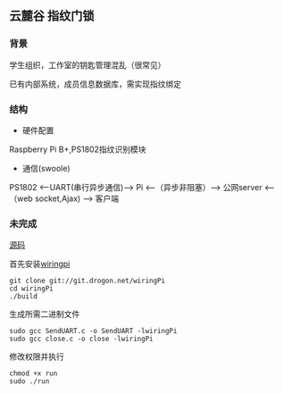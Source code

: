 ## 云麓谷 指纹门锁

### 背景

学生组织，工作室的钥匙管理混乱（很常见）

已有内部系统，成员信息数据库，需实现指纹绑定

### 结构

- 硬件配置

Raspberry Pi B+,PS1802指纹识别模块

- 通信(swoole)

PS1802 <--UART(串行异步通信)--> Pi <--（异步非阻塞）--> 公网server <--（web socket,Ajax) --> 客户端

### 未完成

[源码](https://git.oschina.net/monkeywzr/zmr.git)

首先安装[wiringpi](http://wiringpi.com/download-and-install/)
```
git clone git://git.drogon.net/wiringPi
cd wiringPi
./build
```

生成所需二进制文件
```
sudo gcc SendUART.c -o SendUART -lwiringPi
sudo gcc close.c -o close -lwiringPi
```

修改权限并执行
```
chmod +x run
sudo ./run
```
